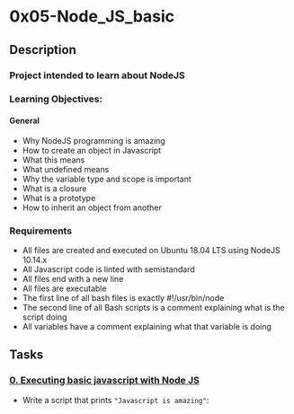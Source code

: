 # 0x05-Node_JS_basic
## Description
### Project intended to learn about NodeJS
### Learning Objectives:
#### General
* Why NodeJS programming is amazing
* How to create an object in Javascript
* What this means
* What undefined means
* Why the variable type and scope is important
* What is a closure
* What is a prototype
* How to inherit an object from another
### Requirements
* All files are created and executed on Ubuntu 18.04 LTS using NodeJS 10.14.x
* All Javascript code is linted with semistandard
* All files end with a new line
* All files are executable
* The first line of all bash files is exactly #!/usr/bin/node
* The second line of all Bash scripts is a comment explaining what is the script doing
* All variables have a comment explaining what that variable is doing
## Tasks
### [0. Executing basic javascript with Node JS](./0-console.js)
* Write a script that prints ```"Javascript is amazing"```:
